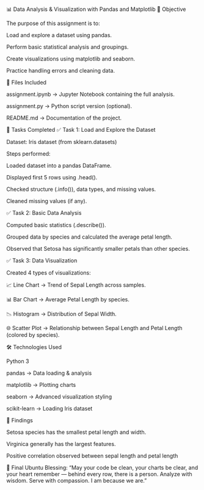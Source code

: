 📊 Data Analysis & Visualization with Pandas and Matplotlib
🎯 Objective

The purpose of this assignment is to:

Load and explore a dataset using pandas.

Perform basic statistical analysis and groupings.

Create visualizations using matplotlib and seaborn.

Practice handling errors and cleaning data.

📂 Files Included

assignment.ipynb → Jupyter Notebook containing the full analysis.

assignment.py → Python script version (optional).

README.md → Documentation of the project.

📝 Tasks Completed
✅ Task 1: Load and Explore the Dataset

Dataset: Iris dataset (from sklearn.datasets)

Steps performed:

Loaded dataset into a pandas DataFrame.

Displayed first 5 rows using .head().

Checked structure (.info()), data types, and missing values.

Cleaned missing values (if any).

✅ Task 2: Basic Data Analysis

Computed basic statistics (.describe()).

Grouped data by species and calculated the average petal length.

Observed that Setosa has significantly smaller petals than other species.

✅ Task 3: Data Visualization

Created 4 types of visualizations:

📈 Line Chart → Trend of Sepal Length across samples.

📊 Bar Chart → Average Petal Length by species.

📉 Histogram → Distribution of Sepal Width.

🌐 Scatter Plot → Relationship between Sepal Length and Petal Length (colored by species).

🛠️ Technologies Used

Python 3

pandas → Data loading & analysis

matplotlib → Plotting charts

seaborn → Advanced visualization styling

scikit-learn → Loading Iris dataset

📌 Findings

Setosa species has the smallest petal length and width.

Virginica generally has the largest features.

Positive correlation observed between sepal length and petal length


🙏 Final Ubuntu Blessing:
“May your code be clean, your charts be clear, and your heart remember — behind every row, there is a person.
Analyze with wisdom. Serve with compassion.
I am because we are.”

